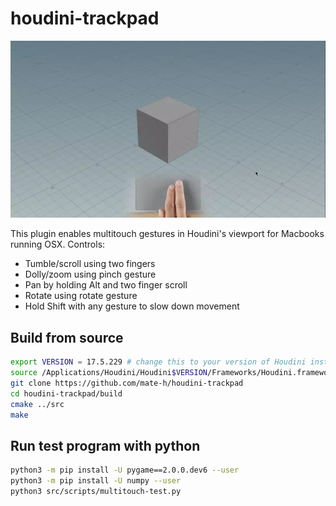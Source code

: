 # houdini-trackpad

![preview](https://raw.githubusercontent.com/mate-h/houdini-trackpad/master/static/houdini-trackpad.webp)

This plugin enables multitouch gestures in Houdini's viewport for Macbooks running OSX.
Controls:

- Tumble/scroll using two fingers
- Dolly/zoom using pinch gesture
- Pan by holding Alt and two finger scroll
- Rotate using rotate gesture
- Hold Shift with any gesture to slow down movement

## Build from source

```bash
export VERSION = 17.5.229 # change this to your version of Houdini installation
source /Applications/Houdini/Houdini$VERSION/Frameworks/Houdini.framework/Versions/Current/Resources/houdini_setup
git clone https://github.com/mate-h/houdini-trackpad
cd houdini-trackpad/build
cmake ../src
make
```

## Run test program with python

```bash
python3 -m pip install -U pygame==2.0.0.dev6 --user
python3 -m pip install -U numpy --user
python3 src/scripts/multitouch-test.py
```
